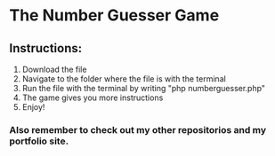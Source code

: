 # The Number Guesser Game

## Instructions:
1. Download the file
2. Navigate to the folder where the file is with the terminal
3. Run the file with the terminal by writing "php numberguesser.php"
4. The game gives you more instructions
5. Enjoy!

### Also remember to check out my other repositorios and my portfolio site.